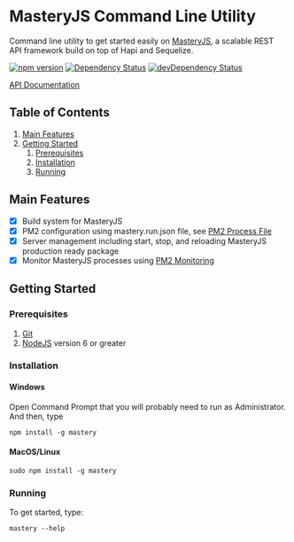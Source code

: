 # MasteryJS Command Line Utility

Command line utility to get started easily on [MasteryJS](https://github.com/labibramadhan/mastery), a scalable REST API framework build on top of Hapi and Sequelize.

[![npm version](https://badge.fury.io/js/mastery.svg)](https://badge.fury.io/js/mastery)
[![Dependency Status](https://david-dm.org/labibramadhan/mastery-cli.svg)](https://david-dm.org/labibramadhan/mastery-cli)
[![devDependency Status](https://david-dm.org/labibramadhan/mastery-cli/dev-status.svg)](https://david-dm.org/labibramadhan/mastery-cli?type=dev)

[API Documentation](https://labibramadhan.github.io/mastery-cli/api/index.html)

## Table of Contents
1. [Main Features](#main-features)
1. [Getting Started](#getting-started)
    1. [Prerequisites](#prerequisites)
    1. [Installation](#installation)
    1. [Running](#running)

## Main Features

- [x] Build system for MasteryJS
- [x] PM2 configuration using mastery.run.json file, see [PM2 Process File](http://pm2.keymetrics.io/docs/usage/application-declaration/)
- [x] Server management including start, stop, and reloading MasteryJS production ready package
- [x] Monitor MasteryJS processes using [PM2 Monitoring](http://pm2.keymetrics.io/docs/usage/monitoring/)

## Getting Started

### Prerequisites

1. [Git](https://git-scm.com/downloads)
1. [NodeJS](https://nodejs.org/en/download) version 6 or greater

### Installation

#### Windows

Open Command Prompt that you will probably need to run as Administrator. And then, type
```
npm install -g mastery
```

#### MacOS/Linux

```
sudo npm install -g mastery
```

### Running

To get started, type:
```
mastery --help
```
